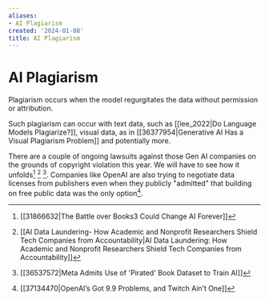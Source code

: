 ```yaml
---
aliases:
- AI Plagiarism
created: '2024-01-08'
title: AI Plagiarism
---
```


# AI Plagiarism

Plagiarism occurs when the model regurgitates the data without permission or attribution.

Such plagiarism can occur with text data, such as [[lee_2022|Do Language Models Plagiarize?]], visual data, as in [[36377954|Generative AI Has a Visual Plagiarism Problem]] and potentially more.

There are a couple of ongoing lawsuits against those Gen AI companies on the grounds of copyright violation this year. We will have to see how it unfolds[^1] [^2] [^3]. Companies like OpenAI are also trying to negotiate data licenses from publishers even when they publicly "admitted" that building on free public data was the only option[^4].

[^1]: [[31866632|The Battle over Books3 Could Change AI Forever]]
[^2]: [[AI Data Laundering- How Academic and Nonprofit Researchers Shield Tech Companies from Accountability|AI Data Laundering: How Academic and Nonprofit Researchers Shield Tech Companies from Accountability]]
[^3]: [[36537572|Meta Admits Use of 'Pirated' Book Dataset to Train AI]]
[^4]: [[37134470|OpenAI’s Got 9.9 Problems, and Twitch Ain’t One]]